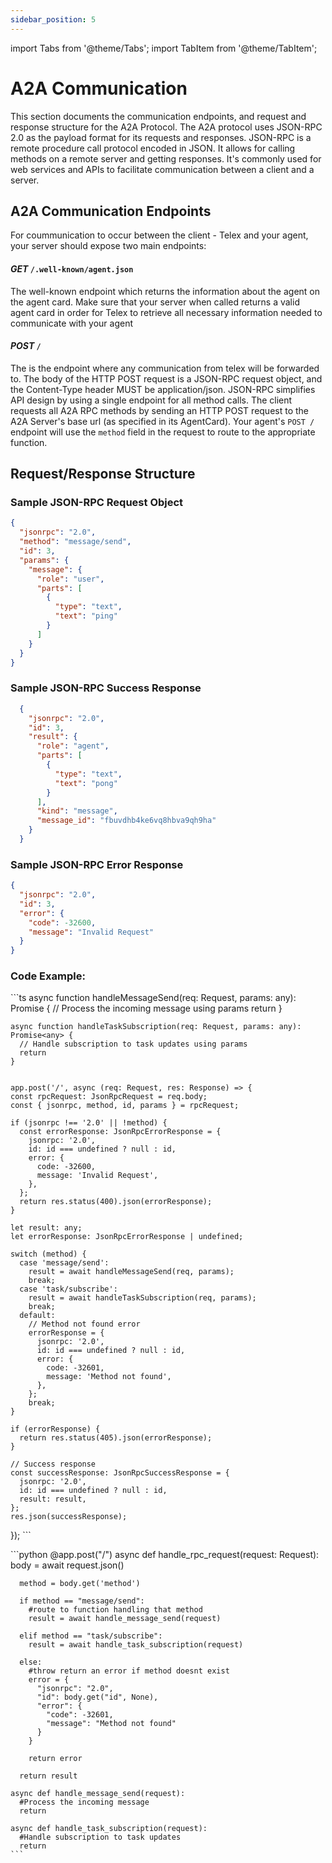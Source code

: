 ```yaml
---
sidebar_position: 5
---
```

import Tabs from '@theme/Tabs';
import TabItem from '@theme/TabItem';

# A2A Communication
This section documents the communication endpoints, and request and response structure for the A2A Protocol.
The A2A protocol uses JSON-RPC 2.0 as the payload format for its requests and responses. JSON-RPC is a remote procedure call protocol encoded in JSON. It allows for calling methods on a remote server and getting responses. It's commonly used for web services and APIs to facilitate communication between a client and a server. 

## A2A Communication Endpoints
For coummunication to occur between the client - Telex and your agent, your server should expose two main endpoints:

#### **_GET_** `/.well-known/agent.json` 

The well-known endpoint which returns the information about the agent on the agent card. Make sure that your server when called returns a valid agent card in order for Telex to retrieve all necessary information needed to communicate with your agent

#### **_POST_** `/`  
  The is the endpoint where any communication from telex will be forwarded to. The body of the HTTP POST request is a JSON-RPC request object, and the Content-Type header MUST be application/json. JSON-RPC simplifies API design by using a single endpoint for all method calls. The client requests all A2A RPC methods by sending an HTTP POST request to the A2A Server's base url (as specified in its AgentCard). Your agent's `POST /` endpoint will use the `method` field in the request to route to the appropriate function.

## Request/Response Structure

###  **Sample JSON-RPC Request Object**

  ```json
  {
    "jsonrpc": "2.0", 
    "method": "message/send", 
    "id": 3,
    "params": {
      "message": {
        "role": "user",  
        "parts": [
          {
            "type": "text",
            "text": "ping"
          }
        ]
      }
    } 
  }
  ```

###  **Sample JSON-RPC Success Response**
  ```json
    {
      "jsonrpc": "2.0", 
      "id": 3,
      "result": {
        "role": "agent",  
        "parts": [
          {
            "type": "text",
            "text": "pong"
          }
        ],
        "kind": "message",
        "message_id": "fbuvdhb4ke6vq8hbva9qh9ha"
      } 
    }
  ```

###  **Sample JSON-RPC Error Response**

  ```json
  {
    "jsonrpc": "2.0", 
    "id": 3,
    "error": {
      "code": -32600, 
      "message": "Invalid Request"
    } 
  }
  ```


### **Code Example**:

<Tabs>

  <TabItem value="typescript" label="TypeScript">
    ```ts
    async function handleMessageSend(req: Request, params: any): Promise<any> {
      // Process the incoming message using params
      return
    }

    async function handleTaskSubscription(req: Request, params: any): Promise<any> {
      // Handle subscription to task updates using params
      return
    }


    app.post('/', async (req: Request, res: Response) => {
    const rpcRequest: JsonRpcRequest = req.body;
    const { jsonrpc, method, id, params } = rpcRequest;

    if (jsonrpc !== '2.0' || !method) {
      const errorResponse: JsonRpcErrorResponse = {
        jsonrpc: '2.0',
        id: id === undefined ? null : id,
        error: {
          code: -32600,
          message: 'Invalid Request',
        },
      };
      return res.status(400).json(errorResponse);
    }

    let result: any;
    let errorResponse: JsonRpcErrorResponse | undefined;

    switch (method) {
      case 'message/send':
        result = await handleMessageSend(req, params);
        break;
      case 'task/subscribe':
        result = await handleTaskSubscription(req, params);
        break;
      default:
        // Method not found error
        errorResponse = {
          jsonrpc: '2.0',
          id: id === undefined ? null : id,
          error: {
            code: -32601,
            message: 'Method not found',
          },
        };
        break;
    }

    if (errorResponse) {
      return res.status(405).json(errorResponse);
    }

    // Success response
    const successResponse: JsonRpcSuccessResponse = {
      jsonrpc: '2.0',
      id: id === undefined ? null : id,
      result: result,
    };
    res.json(successResponse);
  });
    ```
  </TabItem>

  <TabItem value="python" label="Python" default>
    ```python
    @app.post("/")
    async def handle_rpc_request(request: Request):
      body = await request.json()

      method = body.get('method')

      if method == "message/send":
        #route to function handling that method
        result = await handle_message_send(request)

      elif method == "task/subscribe":
        result = await handle_task_subscription(request)

      else: 
        #throw return an error if method doesnt exist
        error = {
          "jsonrpc": "2.0", 
          "id": body.get("id", None),
          "error": {
            "code": -32601, 
            "message": "Method not found"
          } 
        }

        return error

      return result

    async def handle_message_send(request):
      #Process the incoming message
      return

    async def handle_task_subscription(request):
      #Handle subscription to task updates
      return
    ```
  </TabItem>
</Tabs>